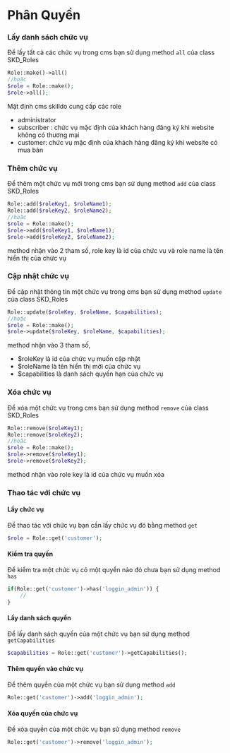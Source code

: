 # Phân Quyền
### Lấy danh sách chức vụ
Để lấy tất cả các chức vụ trong cms bạn sử dụng method `all` của class SKD_Roles
```php
Role::make()->all()
//hoặc
$role = Role::make();
$role->all();
```
Mặt định cms skilldo cung cấp các role
- administrator
- subscriber : chức vụ mặc định của khách hàng đăng ký khi website không có thương mại
- customer: chức vụ mặc định của khách hàng đăng ký khi website có mua bán

### Thêm chức vụ
Để thêm một chức vụ mới trong cms bạn sử dụng method `add` của class SKD_Roles
```php
Role::add($roleKey1, $roleName1);
Role::add($roleKey2, $roleName2);
//hoặc
$role = Role::make();
$role->add($roleKey1, $roleName1);
$role->add($roleKey2, $roleName2);
```
method nhận vào 2 tham số, role key là id của chức vụ và role name là tên hiển thị của chức vụ

### Cập nhật chức vụ
Để cập nhật thông tin một chức vụ trong cms bạn sử dụng method `update` của class SKD_Roles
```php
Role::update($roleKey, $roleName, $capabilities);
//hoặc
$role = Role::make();
$role->update($roleKey, $roleName, $capabilities);
```
method nhận vào 3 tham số, 
- $roleKey là id của chức vụ muốn cập nhật
- $roleName là tên hiển thị mới của chức vụ
- $capabilities là danh sách quyền hạn của chức vụ

### Xóa chức vụ
Để xóa một chức vụ trong cms bạn sử dụng method `remove` của class SKD_Roles
```php
Role::remove($roleKey1);
Role::remove($roleKey2);
//hoặc
$role = Role::make();
$role->remove($roleKey1);
$role->remove($roleKey2);
```
method nhận vào role key là id của chức vụ muốn xóa


### Thao tác với chức vụ
#### Lấy chức vụ
Để thao tác với chức vụ bạn cần lấy chức vụ đó bằng method `get`
```php
$role = Role::get('customer');
```

#### Kiểm tra quyền
Để kiểm tra một chức vụ có một quyền nào đó chưa bạn sử dụng method `has`
```php
if(Role::get('customer')->has('loggin_admin')) {
    //
}
```

#### Lấy danh sách quyền
Để lấy danh sách quyền của một chức vụ bạn sử dụng method `getCapabilities`
```php
$capabilities = Role::get('customer')->getCapabilities();
```

#### Thêm quyền vào chức vụ
Để thêm quyền của một chức vụ bạn sử dụng method `add`
```php
Role::get('customer')->add('loggin_admin');
```

#### Xóa quyền của chức vụ
Để xóa quyền của một chức vụ bạn sử dụng method `remove`
```php
Role::get('customer')->remove('loggin_admin');
```